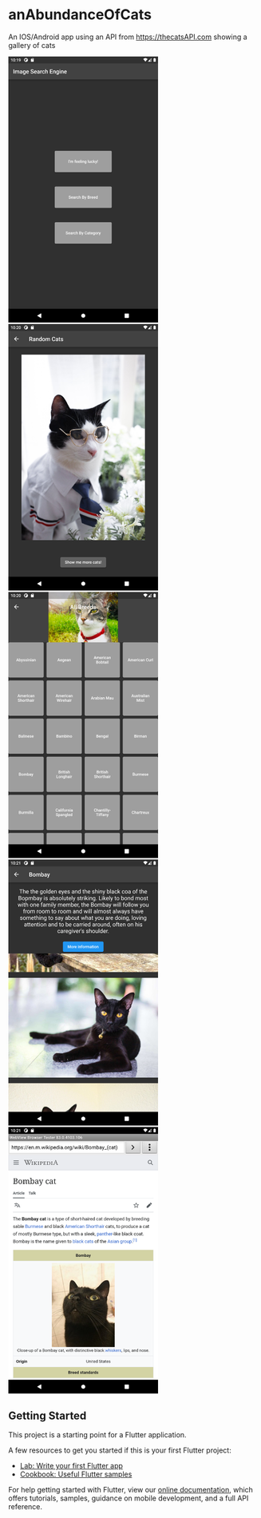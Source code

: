# anAbundanceOfCats

An IOS/Android app using an API from https://thecatsAPI.com showing a gallery of cats

<img src= 'image_preview/Screenshot_1645629568.png' width='300'> <img src= 'image_preview/Screenshot_1645629631.png' width='300'>
<img src= 'image_preview/Screenshot_1645629644.png' width='300'>
<img src= 'image_preview/Screenshot_1645629661.png' width='300'>
<img src= 'image_preview/Screenshot_1645629676.png' width='300'>

## Getting Started

This project is a starting point for a Flutter application.

A few resources to get you started if this is your first Flutter project:

- [Lab: Write your first Flutter app](https://flutter.dev/docs/get-started/codelab)
- [Cookbook: Useful Flutter samples](https://flutter.dev/docs/cookbook)

For help getting started with Flutter, view our
[online documentation](https://flutter.dev/docs), which offers tutorials,
samples, guidance on mobile development, and a full API reference.
